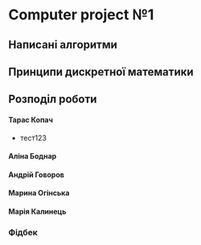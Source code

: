 # Computer project №1 

## Написані алгоритми

## Принципи дискретної математики

## Розподіл роботи

#### Тарас Копач
* тест123
#### Аліна Боднар
#### Андрій Говоров
#### Марина Огінська
#### Марія Калинець


### Фідбек 
